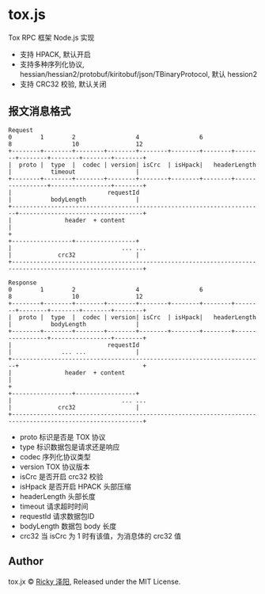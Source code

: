 # tox.js

Tox RPC 框架 Node.js 实现

- 支持 HPACK, 默认开启
- 支持多种序列化协议, hessian/hessian2/protobuf/kiritobuf/json/TBinaryProtocol, 默认 hession2
- 支持 CRC32 校验, 默认关闭

## 报文消息格式
```
Request
0        1        2                 4                 6                 8                 10                12
+--------+--------+--------+--------+--------+--------+--------+--------+--------+--------+--------+--------+
|  proto |  type  |  codec | version| isCrc  | isHpack|   headerLength  |           timeout                 |
+--------+--------+--------+--------+--------+--------+--------+-----------------+-----------------+--------+
|                           requestId                                   |           bodyLength              |
+-----------------------------------------------------------------------+-----------------------------------+
|               header  + content                                                                           |
+                                                                       +-----------------+-----------------+
|                               ... ...                                 |             crc32                 |
+-----------------------------------------------------------------------------------------------------------+
```

```
Response
0        1        2                 4                 6                 8                 10                12
+--------+--------+--------+--------+--------+--------+--------+--------+--------+--------+--------+--------+
|  proto |  type  |  codec | version| isCrc  | isHpack|   headerLength  |           bodyLength              |
+--------+--------+--------+--------+--------+--------+--------+-----------------+-----------------+--------+
|                           requestId                                   |              ... ...              |
+-----------------------------------------------------------------------+                                   +
|               header  + content                                                                           |
+                                                                       +-----------------+-----------------+
|                               ... ...                                 |             crc32                 |
+-----------------------------------------------------------------------------------------------------------+
```
- proto 标识是否是 TOX 协议
- type 标识数据包是请求还是响应
- codec 序列化协议类型
- version TOX 协议版本
- isCrc 是否开启 crc32 校验
- isHpack 是否开启 HPACK 头部压缩
- headerLength 头部长度
- timeout 请求超时时间
- requestId 请求数据包ID
- bodyLength 数据包 body 长度
- crc32 当 isCrc 为 1 时有该值，为消息体的 crc32 值

## Author
tox.jx © [Ricky 泽阳](https://github.com/rickyes), Released under the MIT License. 